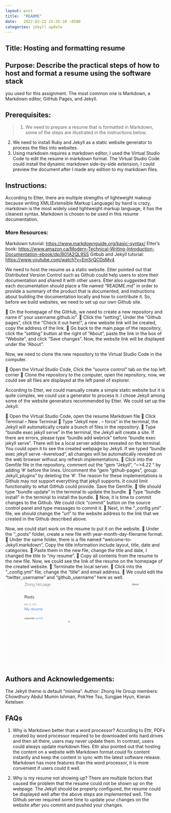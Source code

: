 ```yaml
---
layout: post
title:  "README"
date:   2022-03-22 15:35:10 -0500
categories: jekyll update
---
```

## Title: Hosting and formatting resume

## Purpose: Describe the practical steps of how to host and format a resume using the software stack
you used for this assignment. The most common one is Markdown, a Markdown editor,
GitHub Pages, and Jekyll.

## Prerequisites: 
>1. We need to prepare a resume that is formatted in Markdown, some of the steps are illustrated in the instructions below. 
2. We need to install Ruby and Jekyll as a static website generator to process the files into websites.
3. Using markdown requires a markdown editor, I used the Virtual Studio Code to edit the resume in markdown format. The Virtual Studio Code could install the dynamic markdown side-by-side extension, I could preview the document after I made any edition to my markdown files.

## Instructions:
According to Etter, there are multiple strengths of lightweight makeup because writing XML(Extensible Markup Language) by hand is crazy, markdown is the most widely used lightweight markup language, it has the cleanest syntax. Markdown is chosen to be used in this resume documentation. 

### More Resources:
Markdown tutorial: https://www.markdownguide.org/basic-syntax/
Etter’s book: https://www.amazon.ca/Modern-Technical-Writing-Introduction-Documentation-ebook/dp/B01A2QL9SS
Gitbub and Jekyll tutorial: https://www.youtube.com/watch?v=EmSrQCDsMv4

We need to host the resume as a static website. Etter pointed out that Distributed Version Control such as Github could help users to store their documentation and shared it with other users. Etter also suggested that each documentation should place a file named “README.md” in order to provide a summary of the product that is documented, and instructions about building the documentation locally and how to contribute it. So, before we build websites, we need to set up our own Github site.

	On the homepage of the GitHub, we need to create a new repository and name it” your username.github.io”.
	Click the “setting”, Under the “Github pages”, click the “Check it out here!”, a new website link will be created, copy the address of the link. 
	Go back to the main page of the repository, click the “setting” button at the right of “About”, paste the link in the box of “Website”, and click “Save changes”. Now, the website link will be displayed under the “About”.

Now, we need to clone the new repository to the Virtual Studio Code in the computer. 

	Open the Virtual Studio Code, Click the “source control” tab on the top left corner
	Clone the repository to the computer, open the repository, now, we could see all files are displayed at the left panel of explorer. 

According to Etter, we could manually create a simple static website but it is quite complex, we could use a generator to process it. I chose Jekyll among some of the website generators recommended by Etter. We could set up the Jekyll.

	Open the Virtual Studio Code, open the resume Markdown file
	Click Terminal – New Terminal
	Type “Jekyll new . – force” in the terminal, the Jekyll will automatically create a bunch of files in the repository. 
	Type “bundle exec jekyll serve” in the terminal, the Jekyll will create a site. If there are errors, please type “bundle add webrick” before “bundle exec jekyll serve”. There will be a local server address revealed on the terminal. You could open it to see the created webpage by Jekyll. If we typed “bundle exec jekyll serve –livereload”, all changes will be automatically revealed on the web browser without any refresh implementations.
	Click into the Gemfile file in the repository, comment out the “gem “Jekyll”, “~>4.22 “ by adding ‘#’ before the lines. Uncomment the “gem “github-pages”, group: Jekyll_plugins” by deleting the ‘#’. The reason for these implementations is Github may not support everything that jekyll supports. It could limit functionality to what GitHub could provide. Save the Gemfile.
	We should type “bundle update” in the terminal to update the bundle. 
	Type “bundle install” in the terminal to install the bundle.
	Now, it is time to commit changes to the Github. We could click “commit” button on the source control panel and type messages to commit it.
	Next, in the “_config.yml” file, we should change the “url” to the website address to the link that we created in the Github described above. 

Now, we could start work on the resume to put it on the website.
	Under the “_posts” folder, create a new file with year-month-day-filename format.
	Under the same folder, there is a file named “welcome-to-Jekyll.markdown”, Copy the title information include layout, title, date and categories.
	Paste them in the new file, change the title and date, I changed the title to “my resume”.
	Copy all contents from the resume to the new file. Now, we could see the link of the resume on the homepage of the created website.
	Terminate the local server.
	Click into the “_config.yml” file, change the “title” and email address. 
	We could edit the “twitter_username” and “github_username” here as well. 
![animated resume](/assets/resume_animated.gif)

## Authors and Acknowledgements: 
The Jekyll theme is default “minima”.
Author: Zhong He
Group members: Chowdhury Abdul Mumin Ishman, PokYee Tsu, Sungjae Hyun, Kieran Ketelsen

## FAQs
1.	Why is Markdown better than a word processor?
According to Ettr, PDFs created by word processor required to be downloaded onto hard drives and then sit there, users may never update them. In contrast, users could always update markdown files. Ettr also pointed out that hosting the content on a website with Markdown format could fix content instantly and keep the content in sync with the latest software release. Markdown has more features than the word processor, it is more convenient if users could it well.

2.	Why is my resume not showing up?
There are multiple factors that caused the problem that the resume could not be shown up on the webpage. The Jekyll should be properly configured, the resume could be displayed well after the above steps are implemented well. The Github server required some time to update your changes on the website after you commit and pushed your changes.



